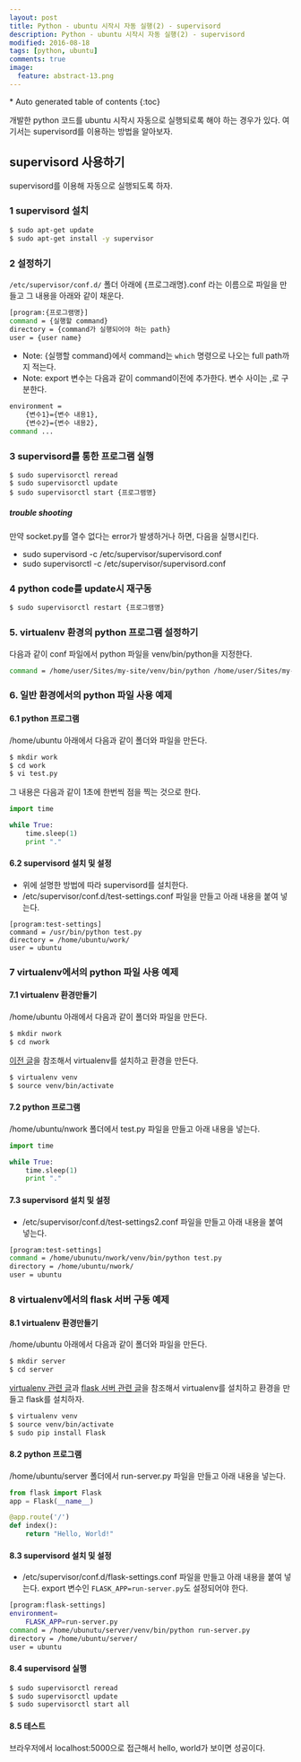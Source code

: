 ```yaml
---
layout: post
title: Python - ubuntu 시작시 자동 실행(2) - supervisord 
description: Python - ubuntu 시작시 자동 실행(2) - supervisord 
modified: 2016-08-18
tags: [python, ubuntu]
comments: true
image:
  feature: abstract-13.png
---
```


<section id="table-of-contents" class="toc">
<div id="drawer" markdown="1">
*  Auto generated table of contents
{:toc}
</div>
</section><!-- /#table-of-contents -->

개발한 python 코드를 ubuntu 시작시 자동으로 실행되로록 해야 하는 경우가 있다. 
여기서는 supervisord를 이용하는 방법을 알아보자. 

## supervisord 사용하기 

supervisord를 이용해 자동으로 실행되도록 하자.

### 1 supervisord 설치


```bash
$ sudo apt-get update
$ sudo apt-get install -y supervisor
```

### 2 설정하기

`/etc/supervisor/conf.d/` 폴더 아래에 {프로그래명}.conf 라는 이름으로 파일을 만들고 그 내용을 아래와 같이 채운다. 

```bash
[program:{프로그램명}]
command = {실행할 command}
directory = {command가 실행되어야 하는 path}
user = {user name}
```

- Note: {실행할 command}에서 command는 `which` 명령으로 나오는 full path까지 적는다. 
- Note: export 변수는 다음과 같이 command이전에 추가한다. 변수 사이는 ,로 구분한다. 

```bash
environment = 
    {변수1}={변수 내용1},
    {변수2}={변수 내용2},
command ... 
```

### 3 supervisord를 통한 프로그램 실행

```
$ sudo supervisorctl reread
$ sudo supervisorctl update
$ sudo supervisorctl start {프로그램명}
```

##### trouble shooting

만약 socket.py를 열수 없다는 error가 발생하거나 하면, 다음을 실행시킨다. 

- sudo supervisord -c /etc/supervisor/supervisord.conf
- sudo supervisorctl -c /etc/supervisor/supervisord.conf

### 4 python code를 update시 재구동 

```bash
$ sudo supervisorctl restart {프로그램명}
```

### 5. virtualenv 환경의 python 프로그램 설정하기 

다음과 같이 conf 파일에서 python 파일을 venv/bin/python을 지정한다.

```bash
command = /home/user/Sites/my-site/venv/bin/python /home/user/Sites/my-site/app.py
```

### 6. 일반 환경에서의 python 파일 사용 예제

#### 6.1 python 프로그램

/home/ubuntu 아래에서 다음과 같이 폴더와 파일을 만든다. 

```bash
$ mkdir work
$ cd work
$ vi test.py
```

그 내용은 다음과 같이 1초에 한번씩 점을 찍는 것으로 한다. 

```python
import time

while True:
    time.sleep(1)
    print "."
```

#### 6.2 supervisord 설치 및 설정

- 위에 설명한 방법에 따라 supervisord를 설치한다. 
- /etc/supervisor/conf.d/test-settings.conf 파일을 만들고 아래 내용을 붙여 넣는다. 

```
[program:test-settings]
command = /usr/bin/python test.py
directory = /home/ubuntu/work/
user = ubuntu
```

### 7 virtualenv에서의 python 파일 사용 예제

#### 7.1 virtualenv 환경만들기 

/home/ubuntu 아래에서 다음과 같이 폴더와 파일을 만든다. 

```bash
$ mkdir nwork
$ cd nwork
```

[이전 글](http://hochulshin.com/python-virtualenv-ubuntu/)을 참조해서 virtualenv를 설치하고 환경을 만든다. 

```bash
$ virtualenv venv
$ source venv/bin/activate
```

#### 7.2 python 프로그램

/home/ubuntu/nwork 폴더에서 test.py 파일을 만들고 아래 내용을 넣는다. 

```python
import time

while True:
    time.sleep(1)
    print "."
```

#### 7.3 supervisord 설치 및 설정

- /etc/supervisor/conf.d/test-settings2.conf 파일을 만들고 아래 내용을 붙여 넣는다. 

```bash
[program:test-settings]
command = /home/ubunutu/nwork/venv/bin/python test.py
directory = /home/ubuntu/nwork/
user = ubuntu
```


### 8 virtualenv에서의 flask 서버 구동 예제  

#### 8.1 virtualenv 환경만들기 

/home/ubuntu 아래에서 다음과 같이 폴더와 파일을 만든다. 

```bash
$ mkdir server
$ cd server
```

[virtualenv 관련 글](http://hochulshin.com/python-virtualenv-ubuntu/)과 [flask 서버 관련 글](http://hochulshin.com/aws-ec2-flask-dynamodb-angularjs/)을 참조해서 virtualenv를 설치하고 환경을 만들고 flask를 설치하자. 

```bash
$ virtualenv venv
$ source venv/bin/activate
$ sudo pip install Flask
```

#### 8.2 python 프로그램

/home/ubuntu/server 폴더에서 run-server.py 파일을 만들고 아래 내용을 넣는다. 

```python
from flask import Flask
app = Flask(__name__)

@app.route('/')
def index():
    return "Hello, World!"
```

#### 8.3 supervisord 설치 및 설정

- /etc/supervisor/conf.d/flask-settings.conf 파일을 만들고 아래 내용을 붙여 넣는다. export 변수인 `FLASK_APP=run-server.py`도 설정되어야 한다. 

```bash
[program:flask-settings]
environment=
    FLASK_APP=run-server.py
command = /home/ubunutu/server/venv/bin/python run-server.py
directory = /home/ubuntu/server/
user = ubuntu
```


#### 8.4 supervisord 실행

```bash
$ sudo supervisorctl reread
$ sudo supervisorctl update
$ sudo supervisorctl start all
```

#### 8.5 테스트

브라우저에서 localhost:5000으로 접근해서 hello, world가 보이면 성공이다. 

